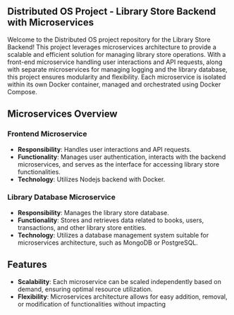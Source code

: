## Distributed OS Project - Library Store Backend with Microservices

Welcome to the Distributed OS project repository for the Library Store Backend! This project leverages microservices architecture to provide a scalable and efficient solution for managing library store operations. With a front-end microservice handling user interactions and API requests, along with separate microservices for managing logging and the library database, this project ensures modularity and flexibility. Each microservice is isolated within its own Docker container, managed and orchestrated using Docker Compose.

## Microservices Overview

### Frontend Microservice
- **Responsibility**: Handles user interactions and API requests.
- **Functionality**: Manages user authentication, interacts with the backend microservices, and serves as the interface for accessing library store functionalities.
- **Technology**: Utilizes Nodejs backend with Docker.

### Library Database Microservice
- **Responsibility**: Manages the library store database.
- **Functionality**: Stores and retrieves data related to books, users, transactions, and other library store entities.
- **Technology**: Utilizes a database management system suitable for microservices architecture, such as MongoDB or PostgreSQL.

## Features
- **Scalability**: Each microservice can be scaled independently based on demand, ensuring optimal resource utilization.
- **Flexibility**: Microservices architecture allows for easy addition, removal, or modification of functionalities without impacting
